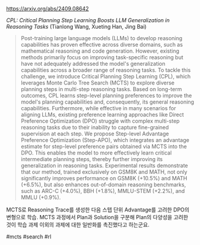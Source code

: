 https://arxiv.org/abs/2409.08642

*CPL: Critical Planning Step Learning Boosts LLM Generalization in Reasoning Tasks* (Tianlong Wang, Xueting Han, Jing Bai)

> Post-training large language models (LLMs) to develop reasoning capabilities has proven effective across diverse domains, such as mathematical reasoning and code generation. However, existing methods primarily focus on improving task-specific reasoning but have not adequately addressed the model's generalization capabilities across a broader range of reasoning tasks. To tackle this challenge, we introduce Critical Planning Step Learning (CPL), which leverages Monte Carlo Tree Search (MCTS) to explore diverse planning steps in multi-step reasoning tasks. Based on long-term outcomes, CPL learns step-level planning preferences to improve the model's planning capabilities and, consequently, its general reasoning capabilities. Furthermore, while effective in many scenarios for aligning LLMs, existing preference learning approaches like Direct Preference Optimization (DPO) struggle with complex multi-step reasoning tasks due to their inability to capture fine-grained supervision at each step. We propose Step-level Advantage Preference Optimization (Step-APO), which integrates an advantage estimate for step-level preference pairs obtained via MCTS into the DPO. This enables the model to more effectively learn critical intermediate planning steps, thereby further improving its generalization in reasoning tasks. Experimental results demonstrate that our method, trained exclusively on GSM8K and MATH, not only significantly improves performance on GSM8K (+10.5%) and MATH (+6.5%), but also enhances out-of-domain reasoning benchmarks, such as ARC-C (+4.0%), BBH (+1.8%), MMLU-STEM (+2.2%), and MMLU (+0.9%).

MCTS로 Reasoning Trace를 생성한 다음 스텝 단위 Advantage를 고려한 DPO의 변형으로 학습. MCTS 과정에서 Plan과 Solution을 구분해 Plan의 다양성을 고려한 것이 학습 과제 이외의 과제에 대한 일반화를 촉진했다고 하는군요.

#mcts #search #rl 